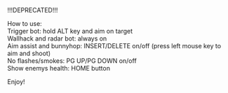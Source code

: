 !!!DEPRECATED!!!

How to use:\
Trigger bot: hold ALT key and aim on target\
Wallhack and radar bot: always on\
Aim assist and bunnyhop: INSERT/DELETE on/off (press left mouse key to aim and shoot)\
No flashes/smokes: PG UP/PG DOWN on/off\
Show enemys health: HOME button  

Enjoy!
